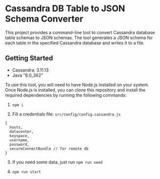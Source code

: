 # Cassandra DB Table to JSON Schema Converter

This project provides a command-line tool to convert Cassandra database table schemas to JSON schemas. The tool generates a JSON schema for each table in the specified Cassandra database and writes it to a file.

## Getting Started

 - Cassandra: 3.11.13
 - Java "8.0_362"

To use this tool, you will need to have Node.js installed on your system. Once Node.js is installed, you can clone this repository and install the required dependencies by running the following commands:


1. `npm i`

2. Fill a credentials file: `src/config/config.cassandra.js`

```
{
  hosts,
  datacenter,
  keyspace,
  username,
  password,
  secureConnectBundle // for remote db
}

```

3. If you need some data, just run `npm run seed`

4. `npm run start`
